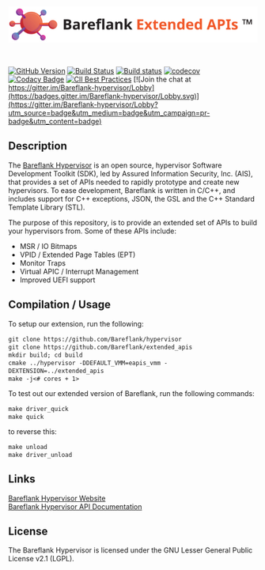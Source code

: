 ![Extended APIs](https://github.com/Bareflank/extended_apis/raw/v1.1.0/doc/images/bareflank_extended_apis_logo.jpg)

<br>

[![GitHub Version](https://badge.fury.io/gh/bareflank%2Fextended_apis.svg)](https://badge.fury.io/gh/bareflank%2Fextended_apis)
[![Build Status](https://travis-ci.org/Bareflank/extended_apis.svg?branch=master)](https://travis-ci.org/Bareflank/extended_apis)
[![Build status](https://ci.appveyor.com/api/projects/status/xhnjkb9lh97tjagt?svg=true)](https://ci.appveyor.com/project/rianquinn/extended-apis)
[![codecov](https://codecov.io/gh/Bareflank/extended_apis/branch/master/graph/badge.svg)](https://codecov.io/gh/Bareflank/extended_apis)
[![Codacy Badge](https://api.codacy.com/project/badge/Grade/ca689e94dfed490da4eacce1c6a20ea0)](https://www.codacy.com/app/rianquinn/extended_apis?utm_source=github.com&amp;utm_medium=referral&amp;utm_content=Bareflank/extended_apis&amp;utm_campaign=Badge_Grade)
[![CII Best Practices](https://bestpractices.coreinfrastructure.org/projects/325/badge)](https://bestpractices.coreinfrastructure.org/projects/325)
[![Join the chat at https://gitter.im/Bareflank-hypervisor/Lobby](https://badges.gitter.im/Bareflank-hypervisor/Lobby.svg)](https://gitter.im/Bareflank-hypervisor/Lobby?utm_source=badge&utm_medium=badge&utm_campaign=pr-badge&utm_content=badge)

## Description

The [Bareflank Hypervisor](https://github.com/Bareflank/hypervisor) is an
open source, hypervisor Software Development Toolkit (SDK), led by
Assured Information Security, Inc. (AIS), that provides a set of APIs needed to
rapidly prototype and create new hypervisors. To ease development, Bareflank
is written in C/C++, and includes support for C++ exceptions, JSON, the GSL
and the C++ Standard Template Library (STL).

The purpose of this repository, is to provide an extended set of APIs to
build your hypervisors from. Some of these APIs include:

- MSR / IO Bitmaps
- VPID / Extended Page Tables (EPT)
- Monitor Traps
- Virtual APIC / Interrupt Management
- Improved UEFI support

## Compilation / Usage

To setup our extension, run the following:

```
git clone https://github.com/Bareflank/hypervisor
git clone https://github.com/Bareflank/extended_apis
mkdir build; cd build
cmake ../hypervisor -DDEFAULT_VMM=eapis_vmm -DEXTENSION=../extended_apis
make -j<# cores + 1>
```

To test out our extended version of Bareflank, run the following commands:

```
make driver_quick
make quick
```

to reverse this:

```
make unload
make driver_unload
```

## Links

[Bareflank Hypervisor Website](http://bareflank.github.io/hypervisor/) <br>
[Bareflank Hypervisor API Documentation](http://bareflank.github.io/hypervisor/html/)

## License

The Bareflank Hypervisor is licensed under the GNU Lesser General Public License
v2.1 (LGPL).
